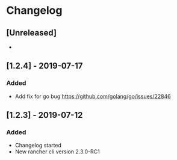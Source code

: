 # Changelog

## [Unreleased]

-
## [1.2.4] - 2019-07-17
### Added
- Add fix for go bug  https://github.com/golang/go/issues/22846
 
## [1.2.3] - 2019-07-12
### Added
- Changelog started
- New rancher cli version 2.3.0-RC1

